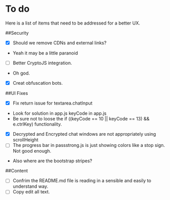 # To do
Here is a list of items that need to be addressed for a better UX.

##Security
- [x] Should we remove CDNs and external links?
 - Yeah it may be a little paranoid
- [ ] Better CryptoJS integration.
 - Oh god.
- [x] Creat obfuscation bots.

##UI Fixes
- [x] Fix return issue for textarea.chatInput
 - Look for solution in app.js keyCode in app.js
 - Be sure not to loose the if ((keyCode == 10 || keyCode == 13) && e.ctrlKey) functionality.
- [x] Decrypted and Encrypted chat windows are not appropriately using scrollHeight
- [ ] The progress bar in passstrong.js is just showing colors like a stop sign. Not good enough.
 - Also where are the bootstrap stripes?

##Content
- [ ] Confrim the README.md file is reading in a sensible and easily to understand way.
- [ ] Copy edit all text.